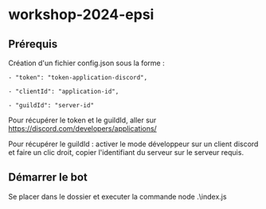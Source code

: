 # workshop-2024-epsi

## Prérequis

Création d'un fichier config.json sous la forme : 

    - "token": "token-application-discord",

    - "clientId": "application-id",

	- "guildId": "server-id"

Pour récupérer le token et le guildId, aller sur https://discord.com/developers/applications/

Pour récupérer le guildId : activer le mode développeur sur un client discord et faire un clic droit, copier l'identifiant du serveur sur le serveur requis.

## Démarrer le bot

Se placer dans le dossier et executer la commande node .\index.js